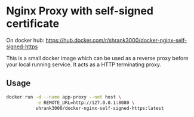 # Nginx Proxy with self-signed certificate 

On docker hub: https://hub.docker.com/r/shrank3000/docker-nginx-self-signed-https

This is a small docker image which can be used as a reverse proxy before your
local running service. It acts as a HTTP terminating proxy.

## Usage

```bash
docker run -d --name app-proxy --net host \
           -e REMOTE_URL=http://127.0.0.1:8080 \
           shrank3000/docker-nginx-self-signed-https:latest
```
